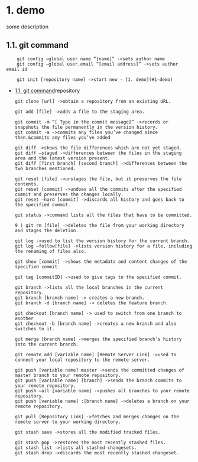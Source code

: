 #  1. demo

some  description
  
  ##  1.1. git command
        git config –global user.name “[name]” ->sets author name
        git config –global user.email “[email address]” ->sets author email id

        git init [repository name] ->start new - [1. demo](#1-demo)
  - [1.1. git command](#11-git-command)repository

        git clone [url] ->obtain a repository from an existing URL.

        git add [file] ->adds a file to the staging area.

        git commit -m “[ Type in the commit message]” ->records or snapshots the file permanently in the version history.
        git commit -a ->commits any files you’ve changed since then.&commits any files you’ve added

        git diff ->shows the file differences which are not yet staged.
        git diff –staged ->differences between the files in the staging area and the latest version present.
        git diff [first branch] [second branch] ->differences between the two branches mentioned.

        git reset [file] ->unstages the file, but it preserves the file contents.
        git reset [commit] ->undoes all the commits after the specified commit and preserves the changes locally.
        git reset –hard [commit] ->discards all history and goes back to the specified commit.

        git status ->command lists all the files that have to be committed.

        9 ) git rm [file] ->deletes the file from your working directory and stages the deletion.

        git log ->used to list the version history for the current branch.
        git log –follow[file] ->lists version history for a file, including the renaming of files also.

        git show [commit] ->shows the metadata and content changes of the specified commit.

        git tag [commitID] ->used to give tags to the specified commit.

        git branch ->lists all the local branches in the current repository.
        git branch [branch name] -> creates a new branch.
        git branch -d [branch name] -> deletes the feature branch.

        git checkout [branch name] -> used to switch from one branch to another
        git checkout -b [branch name] ->creates a new branch and also switches to it.

        git merge [branch name] ->merges the specified branch’s history into the current branch.

        git remote add [variable name] [Remote Server Link] ->used to connect your local repository to the remote server.

        git push [variable name] master ->sends the committed changes of master branch to your remote repository.
        git push [variable name] [branch] ->sends the branch commits to your remote repository.
        git push –all [variable name] ->pushes all branches to your remote repository.
        git push [variable name] :[branch name] ->deletes a branch on your remote repository.

        git pull [Repository Link] ->fetches and merges changes on the remote server to your working directory.

        git stash save ->stores all the modified tracked files.

        git stash pop ->restores the most recently stashed files.
        git stash list ->lists all stashed changesets.
        git stash drop ->discards the most recently stashed changeset.